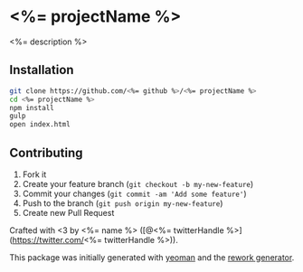 # <%= projectName %>

<%= description %>

## Installation

```bash
git clone https://github.com/<%= github %>/<%= projectName %>
cd <%= projectName %>
npm install
gulp
open index.html
```

## Contributing

1. Fork it
2. Create your feature branch (`git checkout -b my-new-feature`)
3. Commit your changes (`git commit -am 'Add some feature'`)
4. Push to the branch (`git push origin my-new-feature`)
5. Create new Pull Request

Crafted with <3 by <%= name %> ([@<%= twitterHandle %>](https://twitter.com/<%= twitterHandle %>)).

This package was initially generated with [yeoman](http://yeoman.io) and the [rework generator](https://github.com/johnotander/generator-rework.git).
